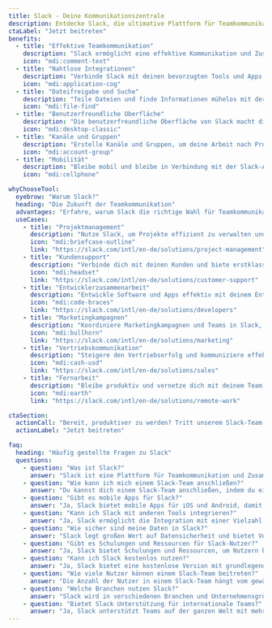 ```yaml
---
title: Slack - Deine Kommunikationszentrale
description: Entdecke Slack, die ultimative Plattform für Teamkommunikation und Zusammenarbeit. Verbinde dich nahtlos mit deinem Team, wo immer du bist.
ctaLabel: "Jetzt beitreten"
benefits:
  - title: "Effektive Teamkommunikation"
    description: "Slack ermöglicht eine effektive Kommunikation und Zusammenarbeit innerhalb deines Teams."
    icon: "mdi:comment-text"
  - title: "Nahtlose Integrationen"
    description: "Verbinde Slack mit deinen bevorzugten Tools und Apps für eine reibungslose Arbeitsweise."
    icon: "mdi:application-cog"
  - title: "Dateifreigabe und Suche"
    description: "Teile Dateien und finde Informationen mühelos mit der leistungsstarken Suchfunktion von Slack."
    icon: "mdi:file-find"
  - title: "Benutzerfreundliche Oberfläche"
    description: "Die benutzerfreundliche Oberfläche von Slack macht die Zusammenarbeit einfach und intuitiv."
    icon: "mdi:desktop-classic"
  - title: "Kanäle und Gruppen"
    description: "Erstelle Kanäle und Gruppen, um deine Arbeit nach Projekten oder Teams zu organisieren."
    icon: "mdi:account-group"
  - title: "Mobilität"
    description: "Bleibe mobil und bleibe in Verbindung mit der Slack-App für unterwegs."
    icon: "mdi:cellphone"

whyChooseTool:
  eyebrow: "Warum Slack?"
  heading: "Die Zukunft der Teamkommunikation"
  advantages: "Erfahre, warum Slack die richtige Wahl für Teamkommunikation und Zusammenarbeit ist und welche Vorteile es bietet."
  useCases:
    - title: "Projektmanagement"
      description: "Nutze Slack, um Projekte effizient zu verwalten und Teams zu koordinieren."
      icon: "mdi:briefcase-outline"
      link: "https://slack.com/intl/en-de/solutions/project-management"
    - title: "Kundensupport"
      description: "Verbinde dich mit deinen Kunden und biete erstklassigen Support über Slack."
      icon: "mdi:headset"
      link: "https://slack.com/intl/en-de/solutions/customer-support"
    - title: "Entwicklerzusammenarbeit"
      description: "Entwickle Software und Apps effektiv mit deinem Entwicklerteam in Slack."
      icon: "mdi:code-braces"
      link: "https://slack.com/intl/en-de/solutions/developers"
    - title: "Marketingkampagnen"
      description: "Koordiniere Marketingkampagnen und Teams in Slack, um Ergebnisse zu erzielen."
      icon: "mdi:bullhorn"
      link: "https://slack.com/intl/en-de/solutions/marketing"
    - title: "Vertriebskommunikation"
      description: "Steigere den Vertriebserfolg und kommuniziere effektiv mit deinem Vertriebsteam."
      icon: "mdi:cash-usd"
      link: "https://slack.com/intl/en-de/solutions/sales"
    - title: "Fernarbeit"
      description: "Bleibe produktiv und vernetze dich mit deinem Team, egal wo du arbeitest."
      icon: "mdi:earth"
      link: "https://slack.com/intl/en-de/solutions/remote-work"

ctaSection:
  actionCall: "Bereit, produktiver zu werden? Tritt unserem Slack-Team bei!"
  actionLabel: "Jetzt beitreten"

faq:
  heading: "Häufig gestellte Fragen zu Slack"
  questions:
    - question: "Was ist Slack?"
      answer: "Slack ist eine Plattform für Teamkommunikation und Zusammenarbeit, die Echtzeit-Messaging, Dateifreigabe und mehr bietet."
    - question: "Wie kann ich mich einem Slack-Team anschließen?"
      answer: "Du kannst dich einem Slack-Team anschließen, indem du eine Einladung von einem Teammitglied erhältst oder dich selbst registrierst."
    - question: "Gibt es mobile Apps für Slack?"
      answer: "Ja, Slack bietet mobile Apps für iOS und Android, damit du unterwegs produktiv sein kannst."
    - question: "Kann ich Slack mit anderen Tools integrieren?"
      answer: "Ja, Slack ermöglicht die Integration mit einer Vielzahl von Tools und Apps, um deine Arbeitsweise zu optimieren."
    - question: "Wie sicher sind meine Daten in Slack?"
      answer: "Slack legt großen Wert auf Datensicherheit und bietet Verschlüsselung und Sicherheitsfunktionen, um deine Daten zu schützen."
    - question: "Gibt es Schulungen und Ressourcen für Slack-Nutzer?"
      answer: "Ja, Slack bietet Schulungen und Ressourcen, um Nutzern bei der optimalen Nutzung der Plattform zu helfen."
    - question: "Kann ich Slack kostenlos nutzen?"
      answer: "Ja, Slack bietet eine kostenlose Version mit grundlegenden Funktionen. Es gibt auch kostenpflichtige Pläne mit erweiterten Funktionen."
    - question: "Wie viele Nutzer können einem Slack-Team beitreten?"
      answer: "Die Anzahl der Nutzer in einem Slack-Team hängt vom gewählten Plan ab. Es gibt Pläne für Teams jeder Größe."
    - question: "Welche Branchen nutzen Slack?"
      answer: "Slack wird in verschiedenen Branchen und Unternehmensgrößen eingesetzt, darunter Technologie, Gesundheitswesen, Bildung und mehr."
    - question: "Bietet Slack Unterstützung für internationale Teams?"
      answer: "Ja, Slack unterstützt Teams auf der ganzen Welt mit mehreren Sprachen und Zeitzonen."
---
```



